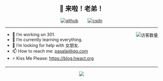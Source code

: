 <h2 align="center">👋 来啦！老弟！</h2>
<p align="center">
  <a href="https://github.com/lsc183754539"><img src="https://img.shields.io/badge/GitHub-ff79c6" alt="github"></a> &nbsp;&nbsp;&nbsp;&nbsp;&nbsp;&nbsp;
  <a href="https://blog.csdn.net/qq_37691298"><img src="https://img.shields.io/badge/CSDN-cf000e" alt="csdn"></a>
</p>
<hr/>

<img align='right' src="https://profile-counter.glitch.me/lsc183754539/count.svg" alt="访客数量"/>

- 🔭 I’m working on 301.
- 🌱 I’m currently learning everything.
- 🤔 I’m looking for help with 女朋友.
- 📫 How to reach me: [pasalai@qq.com](mailto://pasalai@qq.com)
- ⚡ Kiss Me Please: https://blog.hwact.org

<hr/>

<p align="center">
<a href="https://github.com/lsc183754539/lsc183754539">
  <img align="center" src="https://github-readme-stats.anuraghazra1.vercel.app/api?username=lsc183754539&show_icons=true" />
</a>
</p>
<div data-iframe-width="150" data-iframe-height="270" data-share-badge-id="db5ee0b1-ec6b-4a04-a90e-0e2caba2a497" data-share-badge-host="https://www.credly.com"></div>
